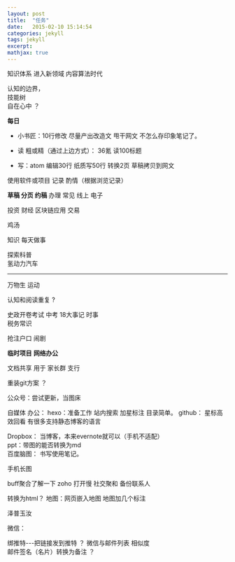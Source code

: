 ```yaml
---
layout: post
title:  "任务"
date:   2015-02-10 15:14:54
categories: jekyll
tags: jekyll
excerpt:
mathjax: true
---  
```

知识体系 进入新领域 内容算法时代  

认知的边界，  
技能树  
自在心中 ？


**每日**  

- 小书匠：10行修改   尽量产出改造文  甩干网文  不怎么存印象笔记了。    

- 读 粗或精（通过上边方式）：  36氪
读100标题

- 写：atom 编辑30行   纸质写50行 转换2页   草稿拷贝到网文  


使用软件或项目 记录 酌情（根据浏览记录）

**草稿 分页 约稿**
办理 常见 线上 电子

投资 财经 区块链应用 交易




鸡汤

知识
每天做事

探索科普  
氢动力汽车

---
万物生   运动

认知和阅读重复  ?

史政开卷考试 中考
18大事记  时事  
税务常识  

抢注户口  闹剧  


**临时项目**  **网络办公**  

文档共享  用于 家长群 支行

重装git方案  ？

公众号：尝试更新，当图床  

自媒体 办公：
hexo：准备工作 站内搜索  加星标注 目录简单。
github： 星标高效回看 有很多支持静态博客的语言

Dropbox： 当博客，本来evernote就可以（手机不适配）  
ppt：带图的能否转换为md  
百度脑图： 书写使用笔记。  

手机长图  

buff聚合了解一下
zoho 打开慢 社交聚和 备份联系人

转换为html？
地图：网页嵌入地图 地图加几个标注

泽普玉汝

微信：  

绑推特---把链接发到推特  ？
微信与邮件列表 相似度  
邮件签名（名片）转换为备注 ？
